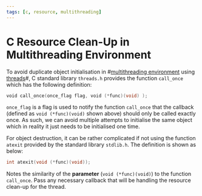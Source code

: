 ```yaml
---
tags: [c, resource, multithreading]
---
```


# C Resource Clean-Up in Multithreading Environment

To avoid duplicate object initialisation in #[multithreading environment](202207171457.md)
using [threads](202112061056.md)#, C standard library `threads.h` provides the
function `call_once` which has the following definition:

```c
void call_once(once_flag flag, void (*func)(void) );
```

`once_flag` is a flag is used to notify the function `call_once` that the
callback (defined as `void (*func)(void)` shown above) should only be called
exactly once. As such, we can avoid multiple attempts to initialise the same
object which in reality it just needs to be initialised one time.

For object destruction, it can be rather complicated if not using the function
`atexit` provided by the standard library `stdlib.h`. The definition is shown as
below:

```c
int atexit(void (*func)(void));
```

Notes the similarity of the **parameter** (`void (*func)(void)`) to the function
`call_once`. Pass any necessary callback that will be handling the resource
clean-up for the thread.
